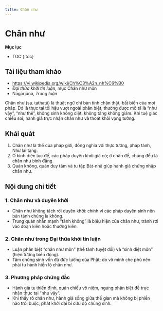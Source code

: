 ```yaml
---
title: Chân như
---
```


# Chân như

**Mục lục**

- TOC
{:toc}

## Tài liệu tham khảo

- <https://vi.wikipedia.org/wiki/Ch%C3%A2n_nh%C6%B0>
- *Đại thừa khởi tín luận*, mục Chân như môn
- Nāgārjuna, *Trung luận*

Chân như (sa. tathatā) là thuật ngữ chỉ bản tính chân thật, bất biến của mọi pháp. Đó là thực tại tối hậu vượt ngoài phân biệt, thường được mô tả là “như vậy”, “như thế”, không sinh không diệt, không tăng không giảm. Khi tuệ giác chiếu soi, hành giả trực nhận chân như và thoát khỏi vọng tưởng.

## Khái quát

1. Chân như là thể của pháp giới, đồng nghĩa với thực tướng, pháp tánh, Như lai tạng.
2. Ở bình diện tục đế, các pháp duyên khởi giả có; ở chân đế, chúng đều là chân như bình đẳng.
3. Quán không, quán duy tâm và tu tập Bát-nhã giúp hành giả chứng nhập chân như.

## Nội dung chi tiết

### 1. Chân như và duyên khởi
- Chân như không tách rời duyên khởi: chính vì các pháp duyên sinh nên bản tánh chúng là không.
- Trung quán nhấn mạnh “tánh không” là biểu hiện của chân như, tránh rơi vào đoạn kiến hoặc thường kiến.

### 2. Chân như trong Đại thừa khởi tín luận
- Luận phân biệt “chân như môn” (thể tánh tuyệt đối) và “sinh diệt môn” (hiện tượng biến động).
- Tâm chúng sinh vốn đủ đức tướng của Phật; do vô minh che phủ nên phải tu hành hiển lộ chân như.

### 3. Phương pháp chứng đắc
- Hành giả tu thiền định, quán chiếu vô niệm, ngưng phân biệt để trực nhận thực tại “như vậy”.
- Khi thấy rõ chân như, hành giả sống giữa thế gian mà không bị phiền não trói buộc, phát khởi đại bi cứu độ chúng sinh.
